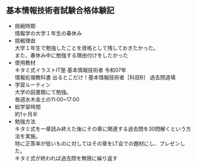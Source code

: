 ## 基本情報技術者試験合格体験記
- 挑戦時期  
情報学の大学１年生の春休み
- 挑戦理由  
大学１年生で勉強したことを資格として残しておきたかった。  
また、春休み中に勉強する理由付けをしたかった
- 使用教材  
キタミ式イラストIT塾 基本情報技術者 令和07年  
情報処理教科書 出るとこだけ！基本情報技術者［科目B］
過去問道場  
- 学習ルーティン  
大学の図書館にて勉強。  
毎週水木金土の11:00~17:00
- 総学習時間  
約1ヶ月半
- 勉強方法  
キタミ式を一章読み終えた後にその章に関連する過去問を30問解くという方法を実施。  
特に正答率が低いものに対してはその章をLT会での題材にし、プレゼンした。  
キタミ式が終われば過去問を無限に繰り返す  
